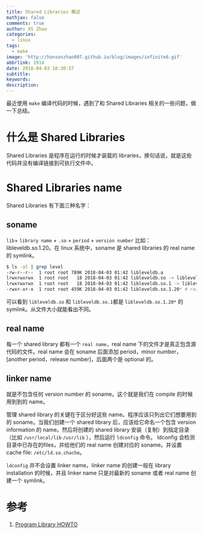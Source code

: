```yaml
---
title: Shared Libraries 概述
mathjax: false
comments: true
author: XS Zhao
categories:
  - linux
tags:
  - make
image: 'http://hansonzhao007.github.io/blog/images/infinite6.gif'
abbrlink: 2914
date: 2018-04-03 10:30:57
subtitle:
keywords:
description:
---
```


最近使用 `make` 编译代码的时候，遇到了和 Shared Libraries 相关的一些问题，做一下总结。

# 什么是 Shared Libraries
Shared Libraries 是程序在运行的时候才装载的 libraries，换句话说，就是这些代码并没有编译链接到可执行文件中。

# Shared Libraries name
Shared Libraries 有下面三种名字：

## soname
`lib`+ `library name` + `.so` + `period` + `version number`
比如：libleveldb.so.1.20。在 linux 系统中，soname 是 shared libraries 的 real name 的 symlink。
```bash :soname示例
$ ls -al | grep level
-rw-r--r--  1 root root 789K 2018-04-03 01:42 libleveldb.a
lrwxrwxrwx  1 root root   18 2018-04-03 01:42 libleveldb.so -> libleveldb.so.1.20* # linker name
lrwxrwxrwx  1 root root   18 2018-04-03 01:42 libleveldb.so.1 -> libleveldb.so.1.20* # soname
-rwxr-xr-x  1 root root 459K 2018-04-03 01:42 libleveldb.so.1.20* # real name
```
<!-- more -->

可以看到 `libleveldb.so` 和 `libleveldb.so.1`都是 `libleveldb.so.1.20*` 的 symlink。从文件大小就能看出不同。

## real name
每一个 shared library 都有一个 `real name`，real name 下的文件才是真正包含源代码的文件。real name 会在 soname 后面添加 period，minor number，[another period，release number]，后面两个是 optional 的。

## linker name
就是不包含任何 version number 的 soname。这个就是我们在 compile 的时候用到到的 name。

管理 shared library 的关键在于区分好这些 name。程序应该只列出它们想要用到的 soname。当我们创建一个 shared library 后，应该给它命名一个包含 version information 的 name。然后将创建的 shared library 安装（复制）到指定目录（比如 `/usr/local/lib` `/usr/lib` ），然后运行 `ldconfig` 命令。 ldconfig 会检测目录中已存在的files，并给他们的 real name 创建对应的 soname。并设置 cache file: `/etc/ld.so.chache`。

`ldconfig` 并不会设置 linker name。linker name 的创建一般在 library installation 的时候，并且 linker name 只是对最新的 soname 或者 real name 创建一个 symlink。

# 参考
1. [Program Library HOWTO](http://www.tldp.org/HOWTO/Program-Library-HOWTO/shared-libraries.html)
